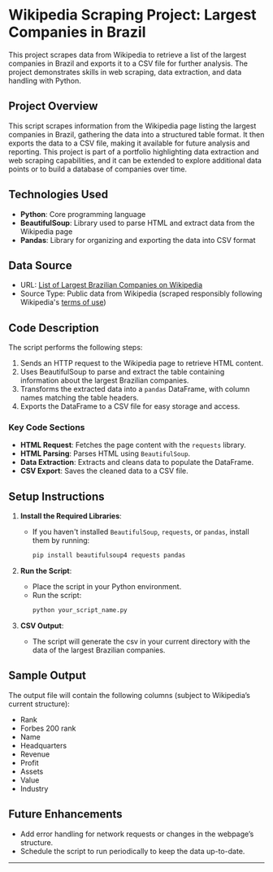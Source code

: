 # Wikipedia Scraping Project: Largest Companies in Brazil

This project scrapes data from Wikipedia to retrieve a list of the largest companies in Brazil and exports it to a CSV file for further analysis. The project demonstrates skills in web scraping, data extraction, and data handling with Python.

## Project Overview
This script scrapes information from the Wikipedia page listing the largest companies in Brazil, gathering the data into a structured table format. It then exports the data to a CSV file, making it available for future analysis and reporting. This project is part of a portfolio highlighting data extraction and web scraping capabilities, and it can be extended to explore additional data points or to build a database of companies over time.

## Technologies Used
- **Python**: Core programming language
- **BeautifulSoup**: Library used to parse HTML and extract data from the Wikipedia page
- **Pandas**: Library for organizing and exporting the data into CSV format

## Data Source
- URL: [List of Largest Brazilian Companies on Wikipedia](https://en.wikipedia.org/wiki/List_of_largest_Brazilian_companies)
- Source Type: Public data from Wikipedia (scraped responsibly following Wikipedia's [terms of use](https://foundation.wikimedia.org/wiki/Terms_of_Use))

## Code Description
The script performs the following steps:
1. Sends an HTTP request to the Wikipedia page to retrieve HTML content.
2. Uses BeautifulSoup to parse and extract the table containing information about the largest Brazilian companies.
3. Transforms the extracted data into a `pandas` DataFrame, with column names matching the table headers.
4. Exports the DataFrame to a CSV file for easy storage and access.

### Key Code Sections
- **HTML Request**: Fetches the page content with the `requests` library.
- **HTML Parsing**: Parses HTML using `BeautifulSoup`.
- **Data Extraction**: Extracts and cleans data to populate the DataFrame.
- **CSV Export**: Saves the cleaned data to a CSV file.

## Setup Instructions
1. **Install the Required Libraries**:
   - If you haven't installed `BeautifulSoup`, `requests`, or `pandas`, install them by running:
     ```bash
     pip install beautifulsoup4 requests pandas
     ```

2. **Run the Script**:
   - Place the script in your Python environment.
   - Run the script:
     ```bash
     python your_script_name.py
     ```

3. **CSV Output**:
   - The script will generate the csv in your current directory with the data of the largest Brazilian companies.

## Sample Output
The output file will contain the following columns (subject to Wikipedia’s current structure):
- Rank
- Forbes 200 rank
- Name
- Headquarters
- Revenue
- Profit
- Assets
- Value
- Industry

## Future Enhancements
- Add error handling for network requests or changes in the webpage’s structure.
- Schedule the script to run periodically to keep the data up-to-date.

---
